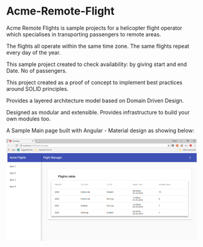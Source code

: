 # Acme-Remote-Flight
Acme Remote Flights is sample projects for a helicopter flight operator which specialises in transporting passengers to remote areas.

The flights all operate within the same time zone. The same flights repeat every day of the year.

This sample project created to check availability: by giving start and end Date. No of passengers.

This project created as a proof of concept to implement best practices around SOLID principles.

Provides a layered architecture model based on Domain Driven Design.

Designed as modular and extensible. Provides infrastructure to build your own modules too.

A Sample Main page built with Angular - Material design as showing below:

![alt test](https://github.com/TamerDotnet/Acme-Remote-Flight/blob/master/Acme_ClientApp.png)
 
